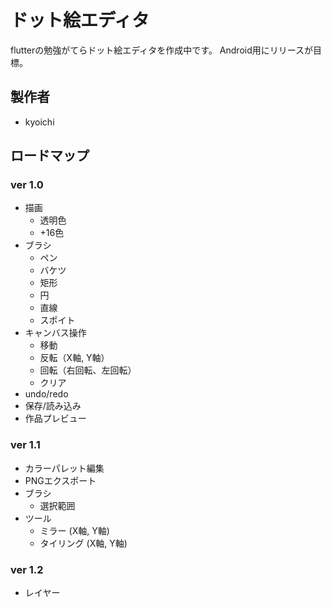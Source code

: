 # ドット絵エディタ

flutterの勉強がてらドット絵エディタを作成中です。
Android用にリリースが目標。

## 製作者
- kyoichi

## ロードマップ
### ver 1.0
- 描画
    - 透明色
    - +16色
- ブラシ
    - ペン
    - バケツ
    - 矩形
    - 円
    - 直線
    - スポイト
- キャンバス操作
    - 移動
    - 反転（X軸, Y軸）
    - 回転（右回転、左回転）
    - クリア
- undo/redo
- 保存/読み込み
- 作品プレビュー

### ver 1.1
- カラーパレット編集
- PNGエクスポート
- ブラシ
    - 選択範囲
- ツール
    - ミラー (X軸, Y軸)
    - タイリング (X軸, Y軸)

### ver 1.2
- レイヤー